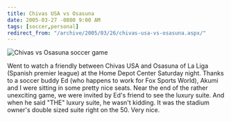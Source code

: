 ```yaml
---
title: Chivas USA vs Osasuna
date: 2005-03-27 -0800 9:00 AM
tags: [soccer,personal]
redirect_from: "/archive/2005/03/26/chivas-usa-vs-osasuna.aspx/"
---
```


![Chivas vs Osasuna soccer game](/images/ChivasGame.jpg "Chivas vs Osasuna")

Went to watch a friendly between Chivas USA and Osasuna of La Liga (Spanish premier league) at the Home Depot Center Saturday night. Thanks to a soccer buddy Ed (who happens to work for Fox Sports World), Akumi and I were sitting in some pretty nice seats.
Near the end of the rather unexciting game, we were invited by Ed's friend to see the luxury suite. And when he said "THE" luxury suite, he wasn't kidding. It was the stadium owner's double sized suite right on the 50. Very nice.
 



